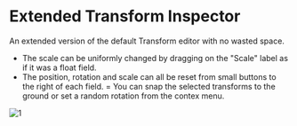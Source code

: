 # Extended Transform Inspector

An extended version of the default Transform editor with no wasted space.

- The scale can be uniformly changed by dragging on the "Scale" label as if it was a float field.
- The position, rotation and scale can all be reset from small buttons to the right of each field.
= You can snap the selected transforms to the ground or set a random rotation from the contex menu.

![1](https://i.imgur.com/RgjR5CR.gif)
